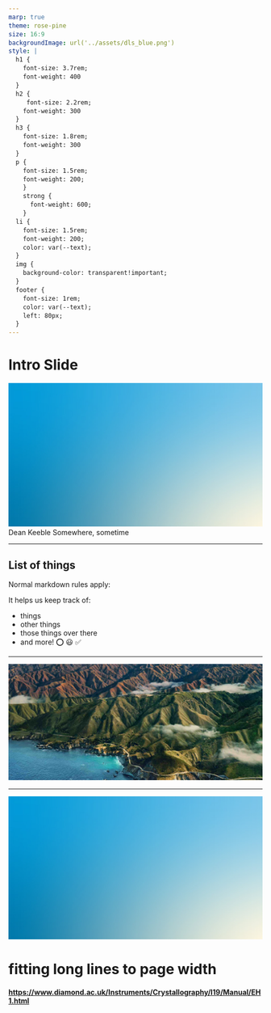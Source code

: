 ```yaml
---
marp: true
theme: rose-pine
size: 16:9
backgroundImage: url('../assets/dls_blue.png')
style: |
  h1 {
    font-size: 3.7rem;
    font-weight: 400
  }
  h2 {
     font-size: 2.2rem;
    font-weight: 300
  }
  h3 {
    font-size: 1.8rem;
    font-weight: 300
  }
  p {
    font-size: 1.5rem;
    font-weight: 200;
    }
    strong {
      font-weight: 600;
    }
  li {
    font-size: 1.5rem;
    font-weight: 200;
    color: var(--text);
  }
  img {
    background-color: transparent!important;
  }
  footer {
    font-size: 1rem;
    color: var(--text);
    left: 80px;
  }
---
```

# Intro Slide 
![bg opacity](../assets/gradient.jpeg)
Dean Keeble
Somewhere, sometime

---
## List of things
Normal markdown rules apply:

It helps us keep track of: 
- things
- other things
- those things over there
- and more! :o: :smiley: :white_check_mark:

---
<!--- make pictures wide --->
![bg w:1268](../assets/wide_picture.jpg)

---
![bg opacity](../assets/gradient.jpeg)
# fitting long lines to page width
#### <!--fit--> https://www.diamond.ac.uk/Instruments/Crystallography/I19/Manual/EH1.html
